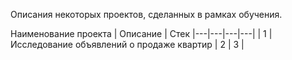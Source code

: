 Описания некоторых проектов, сделанных в рамках обучения.

Наименование проекта | Описание | Стек
|---|---|---|---|
| 1  |Исследование объявлений о продаже квартир | 2  | 3  |
